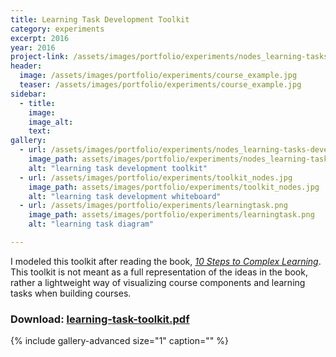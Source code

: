 ```yaml
---
title: Learning Task Development Toolkit
category: experiments
excerpt: 2016
year: 2016
project-link: /assets/images/portfolio/experiments/nodes_learning-tasks-development.pdf
header:
  image: /assets/images/portfolio/experiments/course_example.jpg
  teaser: /assets/images/portfolio/experiments/course_example.jpg
sidebar:
  - title:
    image:
    image_alt:
    text:
gallery:
  - url: /assets/images/portfolio/experiments/nodes_learning-tasks-development.jpg
    image_path: assets/images/portfolio/experiments/nodes_learning-tasks-development.jpg
    alt: "learning task development toolkit"
  - url: /assets/images/portfolio/experiments/toolkit_nodes.jpg
    image_path: assets/images/portfolio/experiments/toolkit_nodes.jpg
    alt: "learning task development whiteboard"
  - url: /assets/images/portfolio/experiments/learningtask.png
    image_path: assets/images/portfolio/experiments/learningtask.png
    alt: "learning task diagram"

---
```

I modeled this toolkit after reading the book, _[10 Steps to Complex Learning](http://www.tensteps.info/)_. This toolkit is not meant as a full representation of the ideas in the book, rather a lightweight way of visualizing course components and learning tasks when building courses.

### Download: [learning-task-toolkit.pdf]({{site.baseurl}}/assets/images/portfolio/experiments/learning-task-toolkit.pdf)

{% include gallery-advanced size="1" caption="" %}
